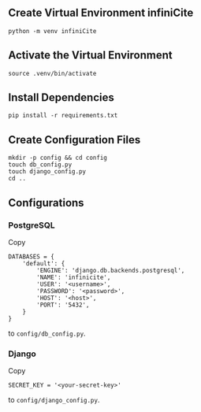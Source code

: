 ## Create Virtual Environment infiniCite
```
python -m venv infiniCite
```

## Activate the Virtual Environment
```
source .venv/bin/activate
```

## Install Dependencies
```
pip install -r requirements.txt
```

## Create Configuration Files
```
mkdir -p config && cd config
touch db_config.py
touch django_config.py
cd ..
```
## Configurations
### PostgreSQL
Copy
```
DATABASES = {
    'default': {
        'ENGINE': 'django.db.backends.postgresql',
        'NAME': 'infinicite',
        'USER': '<username>',
        'PASSWORD': '<password>',
        'HOST': '<host>',
        'PORT': '5432',
    }
}
```
to `config/db_config.py`. 

### Django
Copy
```
SECRET_KEY = '<your-secret-key>'
```
to `config/django_config.py`. 